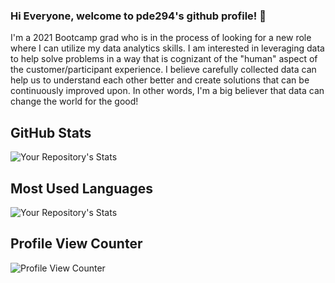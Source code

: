 ### Hi Everyone, welcome to pde294's github profile! 👋

I'm a 2021 Bootcamp grad who is in the process of looking for a new role where I can utilize my data analytics skills. I am interested in leveraging data to help solve problems in a way that is cognizant of the "human" aspect of the customer/participant experience. I believe carefully collected data can help us to understand each other better and create solutions that can be continuously improved upon. In other words, I'm a big believer that data can change the world for the good! 

## GitHub Stats
![Your Repository's Stats](https://github-readme-stats.vercel.app/api?username=pde294&show_icons=true)

## Most Used Languages
![Your Repository's Stats](https://github-readme-stats.vercel.app/api/top-langs/?username=pde294&theme=blue-green)

## Profile View Counter
![Profile View Counter](https://komarev.com/ghpvc/?username=pde294)

